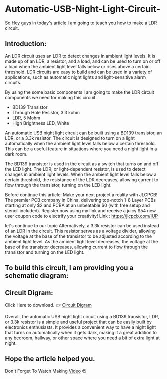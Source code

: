 # Automatic-USB-Night-Light-Circuit-
So Hey guys in today's article I am going to teach you how to make a LDR circuit.

## Introduction:

An LDR circuit uses an LDR to detect changes in ambient light levels. It is made up of an LDR, a resistor, and a load, and can be used to turn on or off a load when the ambient light level falls below or rises above a certain threshold. LDR circuits are easy to build and can be used in a variety of applications, such as automatic night lights and light-sensitive alarm circuits.

By using the some basic components I am going to make the LDR circuit components we need for making this circuit.

- BD139 Transistor
- Through Hole Resistor, 3.3 kohm
- LDR, 5 Mohm
- High Brightness LED, White

An automatic USB night light circuit can be built using a BD139 transistor, an LDR, or a 3.3k resistor. The circuit is designed to turn on a light automatically when the ambient light level falls below a certain threshold. This can be a useful feature in situations where you need a night light in a dark room.

The BD139 transistor is used in the circuit as a switch that turns on and off the LED light. The LDR, or light-dependent resistor, is used to detect changes in ambient light levels. When the ambient light level falls below a certain threshold, the resistance of the LDR decreases, allowing current to flow through the transistor, turning on the LED light.

Before continue this article: Make your next project a reality with JLCPCB! The premier PCB company in China, delivering top-notch 1-8 Layer PCBs starting at only $2 and PCBA at an unbeatable $0 (with free setup and stencil included). Register now using my link and receive a juicy $54 new user coupon code to electrify your creativity!
Link : https://jlcpcb.com/IUP

let's continue to our topic Alternatively, a 3.3k resistor can be used instead of an LDR in the circuit. This resistor serves as a voltage divider, allowing the voltage at the base of the transistor to be adjusted according to the ambient light level. As the ambient light level decreases, the voltage at the base of the transistor decreases, allowing current to flow through the transistor and turning on the LED light.

## To build this circuit, I am providing you a schematic diagram:

## Circuit Digram:
Click Here to download. 👉 [Circuit Digram](https://www.diyelectronic.in/2023/02/automatic-usb-night-light-circuit-how.html)

Overall, the automatic USB night light circuit using a BD139 transistor, LDR, or 3.3k resistor is a simple and useful project that can be easily built by electronics enthusiasts. It provides a convenient way to have a night light that turns on automatically when it gets dark, making it a great addition to any bedroom, hallway, or other space where you need a bit of extra light at night.

## Hope the article helped you.
Don't Forget To Watch Making [Video](https://www.youtube.com/watch?v=BmCAwwRMQN0) 😉
